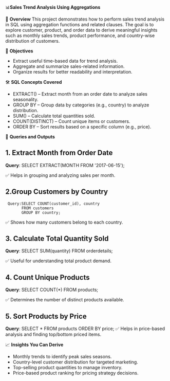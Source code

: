 📊**Sales Trend Analysis Using Aggregations**

📌 **Overview**
This project demonstrates how to perform sales trend analysis in SQL using aggregation functions and related clauses. The goal is to explore customer, product, and order data to derive meaningful insights such as monthly sales trends, product performance, and country-wise distribution of customers.

🎯 **Objectives**
- Extract useful time-based data for trend analysis.
- Aggregate and summarize sales-related information.
- Organize results for better readability and interpretation.

🛠️ **SQL Concepts Covered**
- EXTRACT() – Extract month from an order date to analyze sales seasonality.
- GROUP BY – Group data by categories (e.g., country) to analyze distribution.
- SUM() – Calculate total quantities sold.
- COUNT(DISTINCT) – Count unique items or customers.
- ORDER BY – Sort results based on a specific column (e.g., price).

📂 **Queries and Outputs**
## 1. Extract Month from Order Date
   **Query**: SELECT EXTRACT(MONTH FROM '2017-06-15');
   
✅ Helps in grouping and analyzing sales per month.

## 2.Group Customers by Country
     Query:SELECT COUNT(customer_id), country
           FROM customers
           GROUP BY country;
           
✅ Shows how many customers belong to each country.

## 3. Calculate Total Quantity Sold
   **Query**: SELECT SUM(quantity)
          FROM orderdetails;
          
✅ Useful for understanding total product demand.

## 4. Count Unique Products
   **Query**: SELECT COUNT(*)
          FROM products;
          
✅ Determines the number of distinct products available.

## 5. Sort Products by Price
   **Query**: SELECT * FROM products
          ORDER BY price;
✅ Helps in price-based analysis and finding top/bottom priced items.

📈 **Insights You Can Derive**
- Monthly trends to identify peak sales seasons.
- Country-level customer distribution for targeted marketing.
- Top-selling product quantities to manage inventory.
- Price-based product ranking for pricing strategy decisions.
